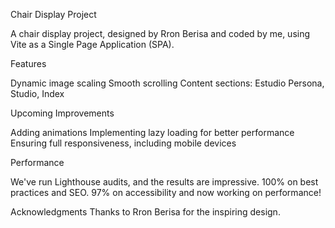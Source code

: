 Chair Display Project

A chair display project, designed by Rron Berisa and coded by me, using Vite as a Single Page Application (SPA).

Features

Dynamic image scaling
Smooth scrolling
Content sections: Estudio Persona, Studio, Index

Upcoming Improvements

Adding animations
Implementing lazy loading for better performance
Ensuring full responsiveness, including mobile devices

Performance

We've run Lighthouse audits, and the results are impressive. 100% on best practices and SEO. 97% on accessibility and now working on performance!

Acknowledgments
Thanks to Rron Berisa for the inspiring design.
